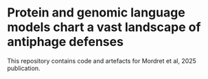 # Protein and genomic language models chart a vast landscape of antiphage defenses

This repository contains code and artefacts for Mordret et al, 2025 publication.
